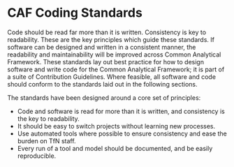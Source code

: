 # CAF Coding Standards

Code should be read far more than it is written.
Consistency is key to readability.
These are the key principles which guide these standards.
If software can be designed and written in a consistent manner, the readability and maintainability will be improved across Common Analytical Framework.
These standards lay out best practice for how to design software and write code for the Common Analytical Framework; it is part of a suite of Contribution Guidelines.
Where feasible, all software and code should conform to the standards laid out in the following sections.

The standards have been designed around a core set of principles:
- Code and software is read for more than it is written, and consistency is the key to readability.
- It should be easy to switch projects without learning new processes.
- Use automated tools where possible to ensure consistency and ease the burden on TfN staff.
- Every run of a tool and model should be documented, and be easily reproducible.